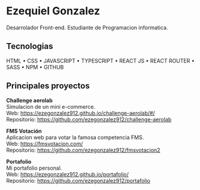 
# Ezequiel Gonzalez

Desarrolador Front-end.
Estudiante de Programacion informatica.


## Tecnologias

HTML • CSS • JAVASCRIPT • TYPESCRIPT • REACT JS • REACT ROUTER • SASS • NPM • GITHUB


## Principales proyectos

<b>Challenge aerolab</b><Br/>
Simulacion de un mini e-commerce. <Br/>
Web: https://ezegonzalez912.github.io/challenge-aerolab/#/ <Br />
Repositorio: https://github.com/ezegonzalez912/challenge-aerolab
<Br/>

<b>FMS Votación</b><Br/>
Aplicacion web para votar la famosa competencia FMS. <Br/>
Web: https://fmsvotacion.com/ <Br/>
Repositorio: https://github.com/ezegonzalez912/fmsvotacion2
<Br/>

<b>Portafolio</b><Br/>
Mi portafolio personal. <Br/>
Web: https://ezegonzalez912.github.io/portafolio/<Br/>
Repositorio: https://github.com/ezegonzalez912/portafolio
<Br/>
